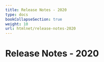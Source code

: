 ```yaml
---
title: Release Notes - 2020
type: docs
bookCollapseSection: true
weight: 10
url: htmlnet/release-notes-2020
---
```


# **Release Notes - 2020**
